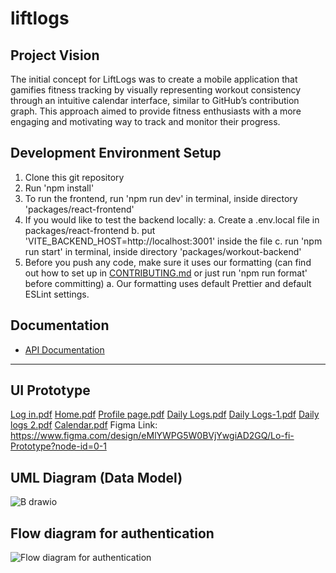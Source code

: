 # liftlogs

## **Project Vision**

The initial concept for LiftLogs was to create a mobile application that gamifies fitness tracking by visually representing workout consistency through an intuitive calendar interface, similar to GitHub’s contribution graph. This approach aimed to provide fitness enthusiasts with a more engaging and motivating way to track and monitor their progress.

## **Development Environment Setup**

1. Clone this git repository
2. Run 'npm install'
3. To run the frontend, run 'npm run dev' in terminal, inside directory 'packages/react-frontend'
4. If you would like to test the backend locally:
   a. Create a .env.local file in packages/react-frontend
   b. put 'VITE_BACKEND_HOST=http://localhost:3001' inside the file
   c. run 'npm run start' in terminal, inside directory 'packages/workout-backend'
5. Before you push any code, make sure it uses our formatting (can find out how to set up in [CONTRIBUTING.md](./docs/CONTRIBUTING.md) or just run 'npm run format' before committing)
   a. Our formatting uses default Prettier and default ESLint settings.

## Documentation

- [API Documentation](./docs/api.md)

---
## UI Prototype
[Log in.pdf](https://github.com/user-attachments/files/18016296/Log.in.pdf)
[Home.pdf](https://github.com/user-attachments/files/18016300/Home.pdf)
[Profile page.pdf](https://github.com/user-attachments/files/18016301/Profile.page.pdf)
[Daily Logs.pdf](https://github.com/user-attachments/files/18016304/Daily.Logs.pdf)
[Daily Logs-1.pdf](https://github.com/user-attachments/files/18016308/Daily.Logs-1.pdf)
[Daily logs 2.pdf](https://github.com/user-attachments/files/18016309/Daily.logs.2.pdf)
[Calendar.pdf](https://github.com/user-attachments/files/18016290/Calendar.pdf)
Figma Link: https://www.figma.com/design/eMlYWPG5W0BVjYwgiAD2GQ/Lo-fi-Prototype?node-id=0-1 

## UML Diagram (Data Model)
![B drawio](https://github.com/user-attachments/assets/4836ea17-2761-4f72-868f-edba59244988)

## Flow diagram for authentication
![Flow diagram for authentication](https://github.com/user-attachments/assets/727acdcc-3786-4ea6-964b-c8e46aebb24f)
